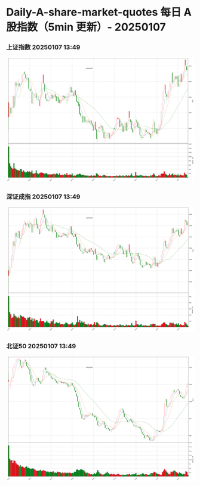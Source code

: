 
# Daily-A-share-market-quotes 每日 A 股指数（5min 更新）- 20250107

### 上证指数 20250107 13:49
![](./fig/2025/1/20250107-sh000001.png)

### 深证成指 20250107 13:49
![](./fig/2025/1/20250107-sz399001.png)

### 北证50 20250107 13:49
![](./fig/2025/1/20250107-bj899050.png)
